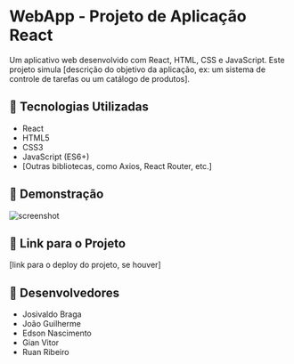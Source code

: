 # WebApp - Projeto de Aplicação React

Um aplicativo web desenvolvido com React, HTML, CSS e JavaScript. Este projeto simula [descrição do objetivo da aplicação, ex: um sistema de controle de tarefas ou um catálogo de produtos].

## 🚀 Tecnologias Utilizadas

- React
- HTML5
- CSS3
- JavaScript (ES6+)
- [Outras bibliotecas, como Axios, React Router, etc.]

## 📸 Demonstração

![screenshot](link-da-imagem-ou-gif-do-app)

## 🔗 Link para o Projeto

[link para o deploy do projeto, se houver]

## 👥 Desenvolvedores

- Josivaldo Braga
- João Guilherme
- Edson Nascimento
- Gian Vitor
- Ruan Ribeiro
